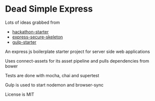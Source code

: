 # Dead Simple Express

Lots of ideas grabbed from

- [hackathon-starter](https://github.com/sahat/hackathon-starter)
- [express-secure-skeleton](https://github.com/evilpacket/express-secure-skeleton)
- [gulp-starter](https://github.com/greypants/gulp-starter)

An express js boilerplate starter project for server side web applications

Uses connect-assets for its asset pipeline and pulls dependencies from bower

Tests are done with mocha, chai and supertest

Gulp is used to start nodemon and browser-sync

License is MIT
